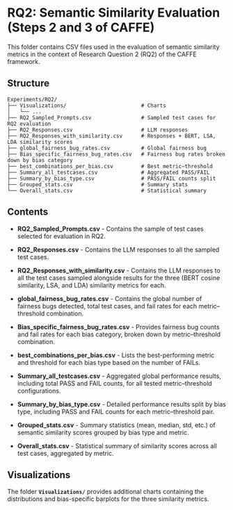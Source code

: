 # RQ2: Semantic Similarity Evaluation (Steps 2 and 3 of CAFFE)

This folder contains CSV files used in the evaluation of semantic similarity metrics in the context of Research Question 2 (RQ2) of the CAFFE framework.

## Structure
```
Experiments/RQ2/
├── Visualizations/                        # Charts
│   └── ...                                
├── RQ2_Sampled_Prompts.csv                # Sampled test cases for RQ2 evaluation
├── RQ2_Responses.csv                      # LLM responses
├── RQ2_Responses_with_similarity.csv      # Responses + BERT, LSA, LDA similarity scores
├── global_fairness_bug_rates.csv          # Global fairness bug
├── Bias_specific_fairness_bug_rates.csv   # Fairness bug rates broken down by bias category
├── best_combinations_per_bias.csv         # Best metric–threshold
├── Summary_all_testcases.csv              # Aggregated PASS/FAIL
├── Summary_by_bias_type.csv               # PASS/FAIL counts split
├── Grouped_stats.csv                      # Summary stats
└── Overall_stats.csv                      # Statistical summary
```

## Contents

- **RQ2_Sampled_Prompts.csv** - Contains the sample of test cases selected for evaluation in RQ2.

- **RQ2_Responses.csv** - Contains the LLM responses to all the sampled test cases.

- **RQ2_Responses_with_similarity.csv** - Contains the LLM responses to all the test cases sampled alongside results for the three (BERT cosine similarity, LSA, and LDA) similarity metrics for each.

- **global_fairness_bug_rates.csv** - Contains the global number of fairness bugs detected, total test cases, and fail rates for each metric–threshold combination.
 
- **Bias_specific_fairness_bug_rates.csv** - Provides fairness bug counts and fail rates for each bias category, broken down by metric–threshold combination.

- **best_combinations_per_bias.csv** - Lists the best-performing metric and threshold for each bias type based on the number of FAILs.

- **Summary_all_testcases.csv** - Aggregated global performance results, including total PASS and FAIL counts, for all tested metric–threshold configurations.

- **Summary_by_bias_type.csv** - Detailed performance results split by bias type, including PASS and FAIL counts for each metric–threshold pair.

- **Grouped_stats.csv** - Summary statistics (mean, median, std, etc.) of semantic similarity scores grouped by bias type and metric.

- **Overall_stats.csv** - Statistical summary of similarity scores across all test cases, aggregated by metric.

## Visualizations
The folder **`Visualizations/`** provides additional charts containing the distributions and bias-specific barplots for the three similarity metrics.
